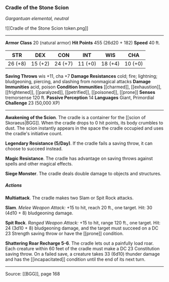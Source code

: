 ### Cradle of the Stone Scion
_Gargantuan elemental, neutral_

![[Cradle of the Stone Scion token.png]]




---

**Armor Class** 20 (natural armor)
**Hit Points** 455 (26d20 + 182)
**Speed** 40 ft.

| STR     | DEX     | CON     | INT     | WIS     | CHA     |
|---------|---------|---------|---------|---------|---------|
| 26 (+8) | 15 (+2) | 24 (+7) | 11 (+0) | 18 (+4) | 10 (+0) |

**Saving Throws** wis +11, cha +7
**Damage Resistances** cold; fire; lightning; bludgeoning, piercing, and slashing from nonmagical attacks
**Damage Immunities** acid, poison
**Condition Immunities** [[charmed]], [[exhaustion]], [[frightened]], [[paralyzed]], [[petrified]], [[poisoned]], [[prone]]
**Senses** tremorsense 120 ft.
**Passive Perception** 14
**Languages** Giant, Primordial
**Challenge** 23 (50,000 XP)

---

**Awakening of the Scion**. The cradle is a container for the [[scion of Skoraeus|BGG]]. When the cradle drops to 0 hit points, its body crumbles to dust. The scion instantly appears in the space the cradle occupied and uses the cradle's initiative count.

**Legendary Resistance (5/Day)**. If the cradle fails a saving throw, it can choose to succeed instead.

**Magic Resistance**. The cradle has advantage on saving throws against spells and other magical effects.

**Siege Monster**. The cradle deals double damage to objects and structures.

##### Actions
**Multiattack**. The cradle makes two Slam or Spit Rock attacks.

**Slam**. _Melee Weapon Attack:_ +15 to hit, reach 20 ft., one target. Hit: 30 (4d10 + 8) bludgeoning damage.

**Spit Rock**. _Ranged Weapon Attack:_ +15 to hit, range 120 ft., one target. Hit: 24 (3d10 + 8) bludgeoning damage, and the target must succeed on a DC 23 Strength saving throw or have the [[prone]] condition.

**Shattering Roar Recharge 5-6**. The cradle lets out a painfully load roar. Each creature within 60 feet of the cradle must make a DC 23 Constitution saving throw. On a failed save, a creature takes 33 (6d10) thunder damage and has the [[incapacitated]] condition until the end of its next turn.


---

Source: [[BGG]], page 168